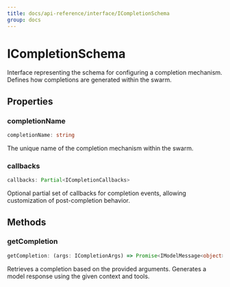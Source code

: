 ```yaml
---
title: docs/api-reference/interface/ICompletionSchema
group: docs
---
```


# ICompletionSchema

Interface representing the schema for configuring a completion mechanism.
Defines how completions are generated within the swarm.

## Properties

### completionName

```ts
completionName: string
```

The unique name of the completion mechanism within the swarm.

### callbacks

```ts
callbacks: Partial<ICompletionCallbacks>
```

Optional partial set of callbacks for completion events, allowing customization of post-completion behavior.

## Methods

### getCompletion

```ts
getCompletion: (args: ICompletionArgs) => Promise<IModelMessage<object>>
```

Retrieves a completion based on the provided arguments.
Generates a model response using the given context and tools.
